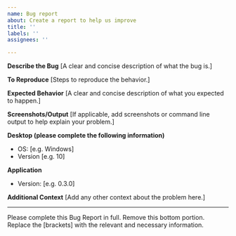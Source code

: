 ```yaml
---
name: Bug report
about: Create a report to help us improve
title: ''
labels: ''
assignees: ''

---
```


**Describe the Bug**
[A clear and concise description of what the bug is.]

**To Reproduce**
[Steps to reproduce the behavior.]

**Expected Behavior**
[A clear and concise description of what you expected to happen.]

**Screenshots/Output**
[If applicable, add screenshots or command line output to help explain your problem.]

**Desktop (please complete the following information)**
 - OS: [e.g. Windows]
 - Version [e.g. 10]

**Application**
- Version: [e.g. 0.3.0]

**Additional Context**
[Add any other context about the problem here.]

---

Please complete this Bug Report in full. Remove this bottom portion. Replace the [brackets] with the relevant and necessary information.
